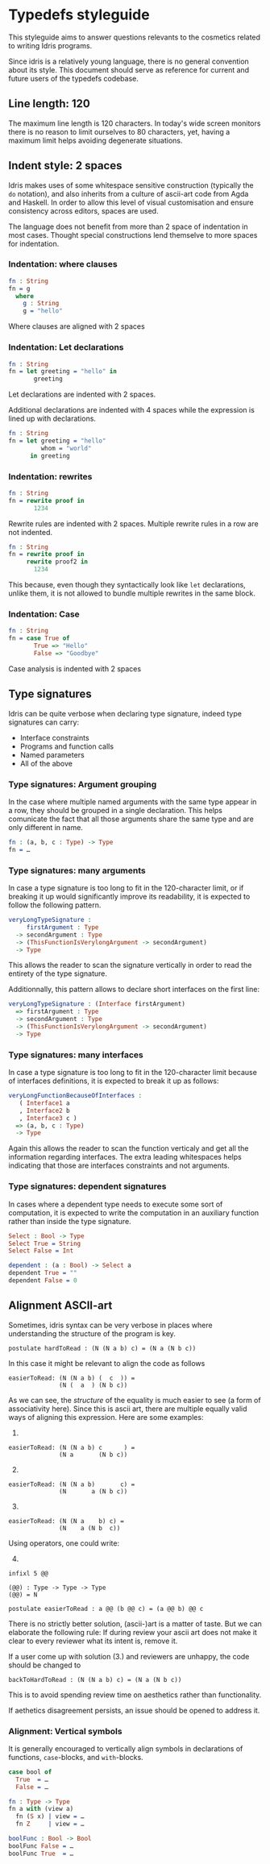
# Typedefs styleguide

This styleguide aims to answer questions relevants to the cosmetics related to
writing Idris programs.

Since idris is a relatively young language, there is no general convention
about its style. This document should serve as reference for current and future
users of the typedefs codebase.

## Line length: 120

The maximum line length is 120 characters. In today's wide screen monitors
there is no reason to limit ourselves to 80 characters, yet, having a maximum
limit helps avoiding degenerate situations.

## Indent style: 2 spaces

Idris makes uses of some whitespace sensitive construction (typically the `do`
notation), and also inherits from a culture of ascii-art code from Agda and
Haskell. In order to allow this level of visual customisation and ensure
consistency across editors, spaces are used.

The language does not benefit from more than 2 space of indentation in most
cases. Thought special constructions lend themselve to more spaces for
indentation.

### Indentation: where clauses

``` idris
fn : String
fn = g
  where
    g : String
    g = "hello"
```

Where clauses are aligned with 2 spaces

### Indentation: Let declarations

```idris
fn : String
fn = let greeting = "hello" in
       greeting
```

Let declarations are indented with 2 spaces.

Additional declarations are indented with 4 spaces while the expression is lined up with declarations.

```idris
fn : String
fn = let greeting = "hello"
         whom = "world"
      in greeting
```

### Indentation: rewrites

```idris
fn : String
fn = rewrite proof in
       1234
```

Rewrite rules are indented with 2 spaces. Multiple rewrite rules in a row are not indented.

```idris
fn : String
fn = rewrite proof in
     rewrite proof2 in
       1234
```

This because, even though they syntactically look like `let` declarations, unlike them, it is not
allowed to bundle multiple rewrites in the same block.

### Indentation: Case

```idris
fn : String
fn = case True of
       True => "Hello"
       False => "Goodbye"
```

Case analysis is indented with 2 spaces

## Type signatures

Idris can be quite verbose when declaring type signature, indeed type signatures can carry:

- Interface constraints
- Programs and function calls
- Named parameters
- All of the above


### Type signatures: Argument grouping

In the case where multiple named arguments with the same type appear in a row, they should be
grouped in a single declaration. This helps comunicate the fact that all those arguments
share the same type and are only different in name.

```idris
fn : (a, b, c : Type) -> Type
fn = …
```

### Type signatures: many arguments

In case a type signature is too long to fit in the 120-character limit, or if breaking it up would
significantly improve its readability, it is expected to follow the following pattern.

```idris
veryLongTypeSignature :
     firstArgument : Type
  -> secondArgument : Type
  -> (ThisFunctionIsVerylongArgument -> secondArgument)
  -> Type
```

This allows the  reader to scan the signature vertically in order to read the entirety of the type signature.

Additionnally, this pattern allows to declare short interfaces on the first line:

```idris
veryLongTypeSignature : (Interface firstArgument)
  => firstArgument : Type
  -> secondArgument : Type
  -> (ThisFunctionIsVerylongArgument -> secondArgument)
  -> Type
```

### Type signatures: many interfaces

In case a type signature is too long to fit in the 120-character limit because of interfaces
definitions, it is expected to break it up as follows:

```idris
veryLongFunctionBecauseOfInterfaces :
   ( Interface1 a
   , Interface2 b
   , Interface3 c )
  => (a, b, c : Type)
  -> Type
```

Again this allows the reader to scan the function verticaly and get all the information regarding
interfaces. The extra leading whitespaces helps indicating that those are interfaces constraints
and not arguments.

### Type signatures: dependent signatures


In cases where a dependent type needs to execute some sort of computation, it is expected to
write the computation in an auxiliary function rather than inside the type signature.

```idris
Select : Bool -> Type
Select True = String
Select False = Int

dependent : (a : Bool) -> Select a
dependent True = ""
dependent False = 0
```

## Alignment ASCII-art

Sometimes, idris syntax can be very verbose in places where
understanding the structure of the program is key.

```
postulate hardToRead : (N (N a b) c) = (N a (N b c))
```

In this case it might be relevant to align the code as follows

```
easierToRead: (N (N a b) (  c  )) =
              (N (  a  ) (N b c))
```

As we can see, the _structure_ of the equality is much easier to see (a form of
associativity here). Since this is ascii art, there are multiple equally
valid ways of aligning this expression. Here are some examples:

1.

```
easierToRead: (N (N a b) c      ) =
              (N a       (N b c))
```
2.
```
easierToRead: (N (N a b)       c) =
              (N       a (N b c))
```
3.
```
easierToRead: (N (N a    b) c) =
              (N    a (N b  c))
```

Using operators, one could write:

4.
```
infixl 5 @@

(@@) : Type -> Type -> Type
(@@) = N

postulate easierToRead : a @@ (b @@ c) = (a @@ b) @@ c
```

There is no strictly better solution, (ascii-)art is a matter of taste. But we
can elaborate the following rule: If during review your ascii art does not make
it clear to every reviewer what its intent is, remove it.

If a user come up with solution (3.) and reviewers are unhappy, the code should
be changed to

```
backToHardToRead : (N (N a b) c) = (N a (N b c))
```

This is to avoid spending review time on aesthetics rather than functionality.

If aethetics disagreement persists, an issue should be opened to address it.

### Alignment: Vertical symbols

It is generally encouraged to vertically align symbols in declarations of functions, `case`-blocks,
and `with`-blocks.

```idris
case bool of
  True  = …
  False = …
```

```idris
fn : Type -> Type
fn a with (view a)
  fn (S x) | view = …
  fn Z     | view = …
```

```idris
boolFunc : Bool -> Bool
boolFunc False = …
boolFunc True  = …
```
